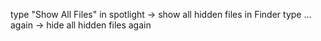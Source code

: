 type "Show All Files" in spotlight -> show all hidden files in Finder
type ... again -> hide all hidden files again
